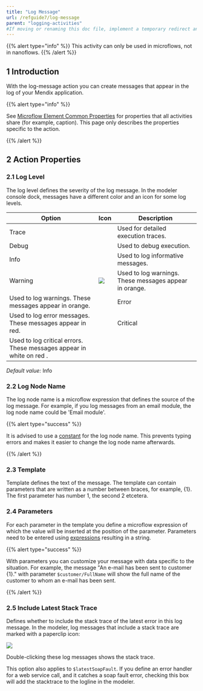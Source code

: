 ```yaml
---
title: "Log Message"
url: /refguide7/log-message
parent: "logging-activities"
#If moving or renaming this doc file, implement a temporary redirect and let the respective team know they should update the URL in the product. See Mapping to Products for more details.
---
```


{{% alert type="info" %}}
This activity can only be used in microflows, not in nanoflows.
{{% /alert %}}

## 1 Introduction

With the log-message action you can create messages that appear in the log of your Mendix application.

{{% alert type="info" %}}

See [Microflow Element Common Properties](microflow-element-common-properties) for properties that all activities share (for example, caption). This page only describes the properties specific to the action.

{{% /alert %}}

## 2 Action Properties

### 2.1 Log Level

The log level defines the severity of the log message. In the modeler console dock, messages have a different color and an icon for some log levels.

| Option | Icon | Description |
| --- | --- | --- |
| Trace |   | Used for detailed execution traces. |
| Debug |   | Used to debug execution. |
| Info |   | Used to log informative messages. |
| Warning | ![](/attachments/refguide7/desktop-modeler/application-logic/common-elements/activities/logging-activities/log-message/917893.png) | Used to log warnings. These messages appear in orange. |
 | Used to log warnings. These messages appear in orange. || Error | ![](/attachments/refguide7/desktop-modeler/application-logic/common-elements/activities/logging-activities/log-message/917894.png) | Used to log error messages. These messages appear in red. |
 | Used to log error messages. These messages appear in red. || Critical | ![](/attachments/refguide7/desktop-modeler/application-logic/common-elements/activities/logging-activities/log-message/917895.png) | Used to log critical errors. These messages appear in  white on red  . |
 | Used to log critical errors. These messages appear in  white on red  . |
_Default value:_ Info

### 2.2 Log Node Name

The log node name is a microflow expression that defines the source of the log message. For example, if you log messages from an email module, the log node name could be 'Email module'.

{{% alert type="success" %}}

It is advised to use a [constant](constants) for the log node name. This prevents typing errors and makes it easier to change the log node name afterwards.

{{% /alert %}}

### 2.3 Template

Template defines the text of the message. The template can contain parameters that are written as a number between braces, for example, {1}. The first parameter has number 1, the second 2 etcetera.

### 2.4 Parameters

For each parameter in the template you define a microflow expression of which the value will be inserted at the position of the parameter. Parameters need to be entered using [expressions](expressions) resulting in a string.

{{% alert type="success" %}}

With parameters you can customize your message with data specific to the situation. For example, the message "An e-mail has been sent to customer {1}." with parameter `$customer/FullName` will show the full name of the customer to whom an e-mail has been sent.

{{% /alert %}}

### 2.5 Include Latest Stack Trace

Defines whether to include the stack trace of the latest error in this log message. In the modeler, log messages that include a stack trace are marked with a paperclip icon:

![](/attachments/refguide7/desktop-modeler/application-logic/common-elements/activities/logging-activities/log-message/917892.png)

Double-clicking these log messages shows the stack trace.

This option also applies to `$latestSoapFault`. If you define an error handler for a web service call, and it catches a soap fault error, checking this box will add the stacktrace to the logline in the modeler.

